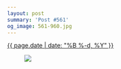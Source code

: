 ```yaml
---
layout: post
summary: 'Post #561'
og_image: 561-960.jpg
---
```


<p>
 <time>
  <a href="/561">
   {{ page.date | date: "%B %-d, %Y" }}
  </a>
 </time>
 <a href="/561">
  <figure data-taken="10/9/2016">
   <img sizes="(min-width: 700px) 50vw, calc(100vw - 2rem)" src="{{ site.assets_url }}/561-480.jpg" srcset="{{ site.assets_url }}/561-240.jpg 240w, {{ site.assets_url }}/561-480.jpg 480w, {{ site.assets_url }}/561-720.jpg 720w, {{ site.assets_url }}/561-960.jpg 960w"/>
  </figure>
 </a>
</p>

